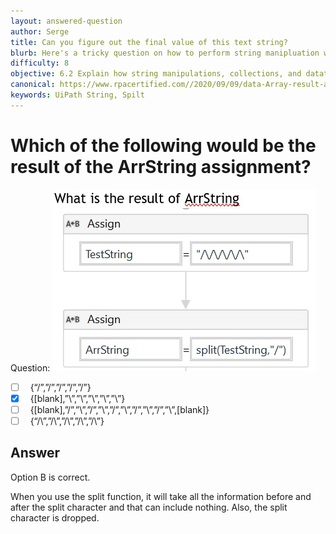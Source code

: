 ```yaml
---
layout: answered-question
author: Serge
title: Can you figure out the final value of this text string?
blurb: Here's a tricky question on how to perform string manipluation with UiPath.
difficulty: 8
objective: 6.2 Explain how string manipulations, collections, and datatables are used for data manipulation
canonical: https://www.rpacertified.com//2020/09/09/data-Array-result-after-splitting4.html
keywords: UiPath String, Spilt
---
```


<h1>Which of the following would be the result of the ArrString assignment?</h1>

Question:  <img src="/assets/Split-AlternatingSlashes.jpg" class="img-fluid" alt="UiPath, split">

 - [ ] &nbsp;  {“\/”,”\/”,”\/”,”\/”,”\/”}
 - [X] &nbsp;  {[blank],”\”,”\”,”\”,”\”,”\”}
 - [ ] &nbsp;  {[blank],”/”,”\”,”/”,”\”,”/”,”\”,”/”,”\”,”/”,”\”,[blank]}
 - [ ] &nbsp;  {“/\”,”/\”,”/\”,”/\”,”/\”}

## Answer

Option B is correct.

When you use the split function, it will take all the information before and after the split character and that can include nothing.  Also, the split character is dropped.

